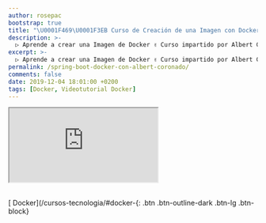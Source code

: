 ```yaml
---
author: rosepac
bootstrap: true
title: "\U0001F469‍\U0001F3EB Curso de Creación de una Imagen con Docker con Albert Coronado"
description: >-
  ▷ Aprende a crear una Imagen de Docker ✌️ Curso impartido por Albert Coronado ⭐️
excerpt: >-
  ▷ Aprende a crear una Imagen de Docker ✌️ Curso impartido por Albert Coronado ⭐️
permalink: /spring-boot-docker-con-albert-coronado/
comments: false
date: 2019-12-04 18:01:00 +0200
tags: [Docker, Videotutorial Docker]
---
```


<div class="embed-responsive embed-responsive-16by9">
  <iframe class="embed-responsive-item" src="https://www.youtube-nocookie.com/embed/videoseries?list=PLwH0tlWs8nkTQ8lNQ1usKML8pxAP4hEMH" allowfullscreen></iframe>
</div><br/>

[<i class="fab fa-docker"></i> Docker](/cursos-tecnologia/#docker-{: .btn .btn-outline-dark .btn-lg .btn-block}
